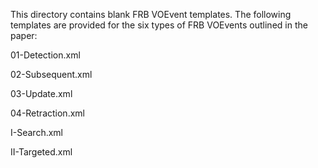 This directory contains blank FRB VOEvent templates. The following templates are provided for the six types of FRB VOEvents outlined in the paper:

01-Detection.xml

02-Subsequent.xml

03-Update.xml

04-Retraction.xml

I-Search.xml

II-Targeted.xml
